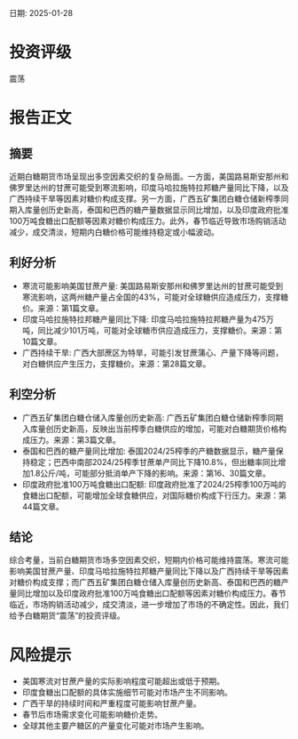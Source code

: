
日期: 2025-01-28

# 投资评级

震荡

# 报告正文

## 摘要

近期白糖期货市场呈现出多空因素交织的复杂局面。一方面，美国路易斯安那州和佛罗里达州的甘蔗可能受到寒流影响，印度马哈拉施特拉邦糖产量同比下降，以及广西持续干旱等因素对糖价构成支撑。另一方面，广西五矿集团白糖仓储新榨季同期入库量创历史新高，泰国和巴西的糖产量数据显示同比增加，以及印度政府批准100万吨食糖出口配额等因素对糖价构成压力。此外，春节临近导致市场购销活动减少，成交清淡，短期内白糖价格可能维持稳定或小幅波动。

## 利好分析

* 寒流可能影响美国甘蔗产量: 美国路易斯安那州和佛罗里达州的甘蔗可能受到寒流影响，这两州糖产量占全国的43%，可能对全球糖供应造成压力，支撑糖价。来源：第1篇文章。
* 印度马哈拉施特拉邦糖产量同比下降: 印度马哈拉施特拉邦糖产量为475万吨，同比减少101万吨，可能对全球糖市供应造成压力，支撑糖价。来源：第10篇文章。
* 广西持续干旱: 广西大部蔗区为特旱，可能引发甘蔗蒲心、产量下降等问题，对白糖供应产生压力，支撑糖价。来源：第28篇文章。

## 利空分析

* 广西五矿集团白糖仓储入库量创历史新高: 广西五矿集团白糖仓储新榨季同期入库量创历史新高，反映出当前榨季白糖供应的增加，可能对白糖期货价格构成压力。来源：第3篇文章。
* 泰国和巴西的糖产量同比增加: 泰国2024/25榨季的产糖数据显示，糖产量保持稳定；巴西中南部2024/25榨季甘蔗单产同比下降10.8%，但出糖率同比增加1.8公斤/吨，可能部分抵消单产下降的影响。来源：第16、30篇文章。
* 印度政府批准100万吨食糖出口配额: 印度政府批准了2024/25榨季100万吨的食糖出口配额，可能增加全球食糖供应，对国际糖价构成下行压力。来源：第44篇文章。

## 结论

综合考量，当前白糖期货市场多空因素交织，短期内价格可能维持震荡。寒流可能影响美国甘蔗产量、印度马哈拉施特拉邦糖产量同比下降以及广西持续干旱等因素对糖价构成支撑；而广西五矿集团白糖仓储入库量创历史新高、泰国和巴西的糖产量同比增加以及印度政府批准100万吨食糖出口配额等因素对糖价构成压力。春节临近，市场购销活动减少，成交清淡，进一步增加了市场的不确定性。因此，我们给予白糖期货“震荡”的投资评级。

# 风险提示

* 美国寒流对甘蔗产量的实际影响程度可能超出或低于预期。
* 印度食糖出口配额的具体实施细节可能对市场产生不同影响。
* 广西干旱的持续时间和严重程度可能影响甘蔗产量。
* 春节后市场需求变化可能影响糖价走势。
* 全球其他主要产糖区的产量变化可能对市场产生影响。
